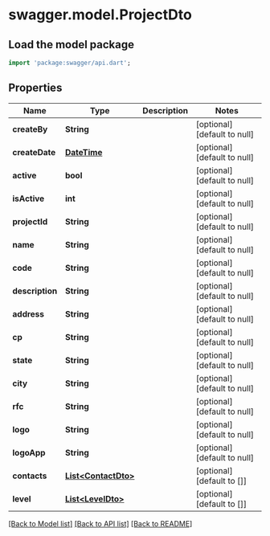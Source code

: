 # swagger.model.ProjectDto

## Load the model package
```dart
import 'package:swagger/api.dart';
```

## Properties
Name | Type | Description | Notes
------------ | ------------- | ------------- | -------------
**createBy** | **String** |  | [optional] [default to null]
**createDate** | [**DateTime**](DateTime.md) |  | [optional] [default to null]
**active** | **bool** |  | [optional] [default to null]
**isActive** | **int** |  | [optional] [default to null]
**projectId** | **String** |  | [optional] [default to null]
**name** | **String** |  | [optional] [default to null]
**code** | **String** |  | [optional] [default to null]
**description** | **String** |  | [optional] [default to null]
**address** | **String** |  | [optional] [default to null]
**cp** | **String** |  | [optional] [default to null]
**state** | **String** |  | [optional] [default to null]
**city** | **String** |  | [optional] [default to null]
**rfc** | **String** |  | [optional] [default to null]
**logo** | **String** |  | [optional] [default to null]
**logoApp** | **String** |  | [optional] [default to null]
**contacts** | [**List&lt;ContactDto&gt;**](ContactDto.md) |  | [optional] [default to []]
**level** | [**List&lt;LevelDto&gt;**](LevelDto.md) |  | [optional] [default to []]

[[Back to Model list]](../README.md#documentation-for-models) [[Back to API list]](../README.md#documentation-for-api-endpoints) [[Back to README]](../README.md)

